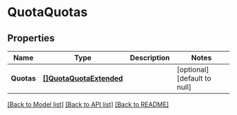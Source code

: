 # QuotaQuotas

## Properties
Name | Type | Description | Notes
------------ | ------------- | ------------- | -------------
**Quotas** | [**[]QuotaQuotaExtended**](QuotaQuotaExtended.md) |  | [optional] [default to null]

[[Back to Model list]](../README.md#documentation-for-models) [[Back to API list]](../README.md#documentation-for-api-endpoints) [[Back to README]](../README.md)


